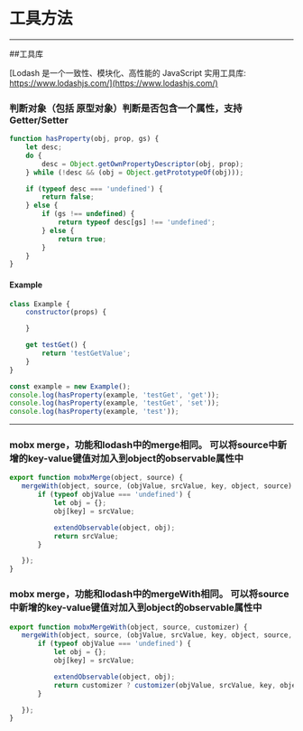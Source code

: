 # 工具方法
----
##工具库

[Lodash 是一个一致性、模块化、高性能的 JavaScript 实用工具库: https://www.lodashjs.com/](https://www.lodashjs.com/)


### 判断对象（包括 原型对象）判断是否包含一个属性，支持Getter/Setter
```javascript
function hasProperty(obj, prop, gs) {
    let desc;
    do {
        desc = Object.getOwnPropertyDescriptor(obj, prop);
    } while (!desc && (obj = Object.getPrototypeOf(obj)));

    if (typeof desc === 'undefined') {
        return false;
    } else {
        if (gs !== undefined) {
            return typeof desc[gs] !== 'undefined';
        } else {
            return true;
        }
    }
}
```
#### Example
```javascript
class Example {
    constructor(props) {

    }

    get testGet() {
        return 'testGetValue';
    }
}

const example = new Example();
console.log(hasProperty(example, 'testGet', 'get'));
console.log(hasProperty(example, 'testGet', 'set'));
console.log(hasProperty(example, 'test'));

```
-----

### mobx merge，功能和lodash中的merge相同。 可以将source中新增的key-value键值对加入到object的observable属性中
 
 ```javascript
export function mobxMerge(object, source) {
    mergeWith(object, source, (objValue, srcValue, key, object, source) => {
        if (typeof objValue === 'undefined') {
            let obj = {};
            obj[key] = srcValue;

            extendObservable(object, obj);
            return srcValue;
        }

    });
}
 ```

### mobx merge，功能和lodash中的mergeWith相同。 可以将source中新增的key-value键值对加入到object的observable属性中
 
 ```javascript
export function mobxMergeWith(object, source, customizer) {
    mergeWith(object, source, (objValue, srcValue, key, object, source, stack) => {
        if (typeof objValue === 'undefined') {
            let obj = {};
            obj[key] = srcValue;

            extendObservable(object, obj);
            return customizer ? customizer(objValue, srcValue, key, object, source, stack) : srcValue;
        }

    });
}
 ```
